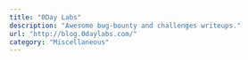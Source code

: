 ```yaml
---
title: "0Day Labs"
description: "Awesome bug-bounty and challenges writeups."
url: "http://blog.0daylabs.com/"
category: "Miscellaneous"
---
```

